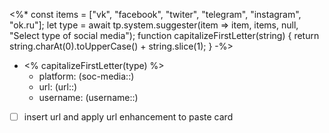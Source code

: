 <%*
const items = ["vk", "facebook", "twiter", "telegram", "instagram", "ok.ru"];
let type = await tp.system.suggester(item => item, items, null, "Select type of social media"); 
function capitalizeFirstLetter(string) {
    return string.charAt(0).toUpperCase() + string.slice(1);
}
-%>
- <% capitalizeFirstLetter(type) %>
	- platform: (soc-media::)
	- url: (url::)
	- username: (username::)
- [ ] insert url and apply url enhancement to paste card
